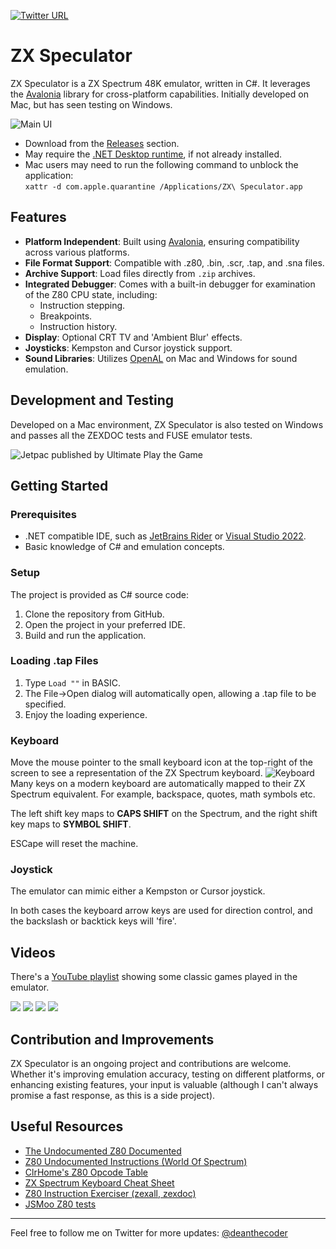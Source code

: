 [![Twitter URL](https://img.shields.io/twitter/url/https/twitter.com/deanthecoder.svg?style=social&label=Follow%20%40deanthecoder)](https://twitter.com/deanthecoder)
# ZX Speculator
ZX Speculator is a ZX Spectrum 48K emulator, written in C#. It leverages the [Avalonia](https://avaloniaui.net/) library for cross-platform capabilities. Initially developed on Mac, but has seen testing on Windows.

![Main UI](img/MainUI.png?raw=true "Main UI")

* Download from the [Releases](https://github.com/deanthecoder/ZXSpeculator/releases) section.
* May require the [.NET Desktop runtime](https://dotnet.microsoft.com/download/dotnet/thank-you/runtime-desktop-7.0.0-windows-x64-installer), if not already installed.
* Mac users may need to run the following command to unblock the application:<br>`xattr -d com.apple.quarantine /Applications/ZX\ Speculator.app`

## Features
- **Platform Independent**: Built using [Avalonia](https://avaloniaui.net/), ensuring compatibility across various platforms.
- **File Format Support**: Compatible with .z80, .bin, .scr, .tap, and .sna files.
- **Archive Support**: Load files directly from `.zip` archives.
- **Integrated Debugger**: Comes with a built-in debugger for examination of the Z80 CPU state, including:
  - Instruction stepping.
  - Breakpoints.
  - Instruction history.
- **Display**: Optional CRT TV and 'Ambient Blur' effects.
- **Joysticks**: Kempston and Cursor joystick support.
- **Sound Libraries**: Utilizes [OpenAL](https://www.openal.org/) on Mac and Windows for sound emulation.

## Development and Testing
Developed on a Mac environment, ZX Speculator is also tested on Windows and passes all the ZEXDOC tests and FUSE emulator tests.

![Jetpac published by Ultimate Play the Game](img/Jetpac.png?raw=true "Jetpac")

## Getting Started
### Prerequisites
- .NET compatible IDE, such as [JetBrains Rider](https://www.jetbrains.com/rider/) or [Visual Studio 2022](https://visualstudio.microsoft.com/vs/).
- Basic knowledge of C# and emulation concepts.

### Setup
The project is provided as C# source code:
1. Clone the repository from GitHub.
2. Open the project in your preferred IDE.
3. Build and run the application.

### Loading .tap Files
1. Type `Load ""` in BASIC.
2. The File->Open dialog will automatically open, allowing a .tap file to be specified.
3. Enjoy the loading experience.

### Keyboard
Move the mouse pointer to the small keyboard icon at the top-right of the screen to see a representation of the ZX Spectrum keyboard.
![Keyboard](img/Keyboard.png?raw=true "Keyboard")
Many keys on a modern keyboard are automatically mapped to their ZX Spectrum equivalent.  For example, backspace, quotes, math symbols etc.

The left shift key maps to **CAPS SHIFT** on the Spectrum, and the right shift key maps to **SYMBOL SHIFT**.

ESCape will reset the machine.

### Joystick
The emulator can mimic either a Kempston or Cursor joystick.

In both cases the keyboard arrow keys are used for direction control, and the backslash or backtick keys will 'fire'.

## Videos
There's a [YouTube playlist](https://www.youtube.com/playlist?list=PLPA1ndSnAZTwt7cQjDNwwsPjS89Dd3yqv) showing some classic games played in the emulator.

![](img/ManicMiner.png)
![](img/ChuckieEgg.png)
![](img/BoulderDash.png)
![](img/Tapper.png)

## Contribution and Improvements
ZX Speculator is an ongoing project and contributions are welcome. Whether it's improving emulation accuracy, testing on different platforms, or enhancing existing features, your input is valuable (although I can't always promise a fast response, as this is a side project).

## Useful Resources
- [The Undocumented Z80 Documented](http://www.z80.info/zip/z80-documented.pdf)
- [Z80 Undocumented Instructions (World Of Spectrum)](https://worldofspectrum.org/z88forever/dn327/z80undoc.htm)
- [ClrHome's Z80 Opcode Table](https://clrhome.org/table/#%20)
- [ZX Spectrum Keyboard Cheat Sheet](http://slady.net/Sinclair-ZX-Spectrum-keyboard/)
- [Z80 Instruction Exerciser (zexall, zexdoc)](https://mdfs.net/Software/Z80/Exerciser/Spectrum/)
- [JSMoo Z80 tests](https://github.com/raddad772/jsmoo/tree/main/misc/tests/GeneratedTests/z80)
---

Feel free to follow me on Twitter for more updates: [@deanthecoder](https://twitter.com/deanthecoder)